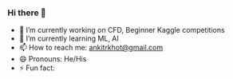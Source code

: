 ### Hi there 👋


- 🔭 I’m currently working on CFD, Beginner Kaggle competitions
- 🌱 I’m currently learning ML, AI 
- 📫 How to reach me: ankitrkhot@gmail.com
- 😄 Pronouns: He/His
- ⚡ Fun fact: 

